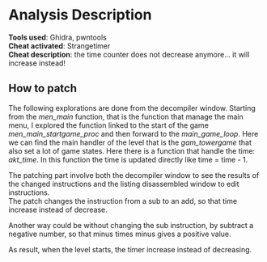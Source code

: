 # Analysis Description

**Tools used**: Ghidra, pwntools  
**Cheat activated**: Strangetimer  
**Cheat description**: the time counter does not decrease anymore... it will increase instead!

## How to patch

The following explorations are done from the decompiler window.
Starting from the _men\_main_ function, that is the function that manage the main menu, I explored the function linked to the start of the game _men\_main\_startgame\_proc_ and then forward to the _main\_game\_loop_. Here we can find the main handler of the level that is the _gam\_towergame_ that also set a lot of game states. Here there is a function that handle the time: _akt\_time_. In this function the time is updated directly like time = time - 1.

The patching part involve both the decompiler window to see the results of the changed instructions and the listing disassembled window to edit instructions.  
The patch changes the instruction from a sub to an add, so that time increase instead of decrease.

Another way could be without changing the sub instruction, by subtract a negative number, so that minus times minus gives a positive value.

As result, when the level starts, the timer increase instead of decreasing.

